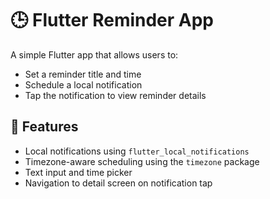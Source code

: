 # 🕒 Flutter Reminder App

A simple Flutter app that allows users to:
- Set a reminder title and time
- Schedule a local notification
- Tap the notification to view reminder details

## 📱 Features

- Local notifications using `flutter_local_notifications`
- Timezone-aware scheduling using the `timezone` package
- Text input and time picker
- Navigation to detail screen on notification tap

